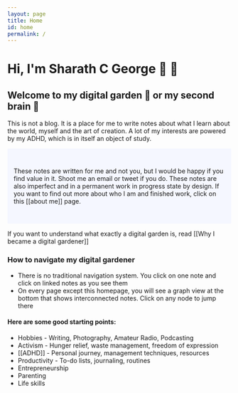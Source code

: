 ```yaml
---
layout: page
title: Home
id: home
permalink: /
---
```


# Hi, I'm Sharath C George 🥬 🌱

## Welcome to my digital garden 🌱 or my second brain 🧠

This is not a blog. It is a place for me to write notes about what I learn about the world, myself and the art of creation. A lot of my interests are powered by my ADHD, which is in itself an object of study.

<p style="padding: 3em 1em; background: #f5f7ff; border-radius: 2px;">
These notes are written for me and not you, but I would be happy if you find value in it. Shoot me an email or tweet if you do. These notes are also imperfect and in a permanent work in progress state by design. If you want to find out more about who I am and finished work, click on this [[about me]] page.

If you want to understand what exactly a digital garden is, read [[Why I became a digital gardener]]
</p>

### How to navigate my digital gardener

* There is no traditional navigation system. You click on one note and click on linked notes as you see them
* On every page except this homepage, you will see a graph view at the bottom that shows interconnected notes. Click on any node to jump there

#### Here are some good starting points:

- Hobbies - Writing, Photography, Amateur Radio, Podcasting
- Activism - Hunger relief, waste management, freedom of expression
- [[ADHD]] - Personal journey, management techniques, resources
- Productivity - To-do lists, journaling, routines
- Entrepreneurship
- Parenting
- Life skills

<style>
  .wrapper {
    max-width: 46em;
  }
</style>
